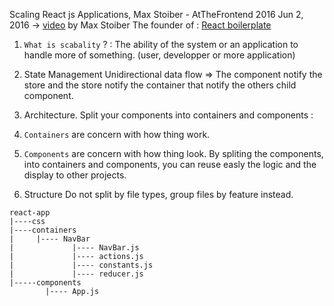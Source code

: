 Scaling React js Applications, Max Stoiber - AtTheFrontend 2016 Jun 2, 2016 -> [video](https://www.youtube.com/watch?v=5W1Lqv_8Cqw) by Max Stoiber The founder of : [React boilerplate](https://github.com/react-boilerplate/react-boilerplate)

1. `What is scabality` ? : The ability of the system or an application to handle more of something. (user, developper or more application)

2. State Management
Unidirectional data flow =>
  The component notify the store and the store notify the container that notify the others child component.

3. Architecture.
  Split your components into containers and components :
  1. `Containers` are concern with how thing work.
  2. `Components` are concern with how thing look.
By spliting the components, into containers and components, you can reuse easly the logic and the display to other projects.


4. Structure
Do not split by file types, group files by feature instead.

```
react-app
|----css
|----containers
|     |---- NavBar
|             |---- NavBar.js
|             |---- actions.js
|             |---- constants.js
|             |---- reducer.js
|-----components
        |---- App.js
```
